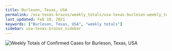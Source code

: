 ```yaml
---
title: Burleson, Texas, USA
permalink: /usa-texas-brazos/weekly_totals/usa-texas-burleson-weekly_totals.html
last_updated: Feb 10, 2021
keywords: ["Burleson, Texas, USA", "weekly totals"]
sidebar: usa-texas-brazos_sidebar
---
```


![Weekly Totals of Confirmed Cases for Burleson, Texas, USA](/covid_tracker/images/graphs/usa-texas-burleson-weekly_totals_graph.png)
